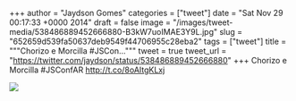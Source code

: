
+++
author = "Jaydson Gomes"
categories = ["tweet"]
date = "Sat Nov 29 00:17:33 +0000 2014"
draft = false
image = "/images/tweet-media/538486889452666880-B3kW7uoIMAE3Y9L.jpg"
slug = "652659d539fa50637deb9549f44706955c28eba2"
tags = ["tweet"]
title = """Chorizo e Morcilla #JSCon..."""
tweet = true
tweet_url = "https://twitter.com/jaydson/status/538486889452666880"
+++
Chorizo e Morcilla #JSConfAR http://t.co/8oAItgKLxj

![](/images/tweet-media/538486889452666880-B3kW7uoIMAE3Y9L.jpg)